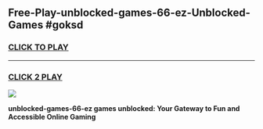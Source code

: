 
## Free-Play-unblocked-games-66-ez-Unblocked-Games #goksd
<h3>
<a href="https://news.freeplayer.one?title=unblocked-games-66-ez&ref=8M">CLICK TO PLAY</a></h3>
<hr>

<h3>
<a href="https://news.freeplayer.one?title=unblocked-games-66-ez&ref=8M">CLICK 2 PLAY</a>
  
</h3>

<a href="https://news.freeplayer.one?title=unblocked-games-66-ez&ref=8M"><img src="https://clearcache.store/games.png"></a>


**unblocked-games-66-ez games unblocked: Your Gateway to Fun and Accessible Online Gaming**
